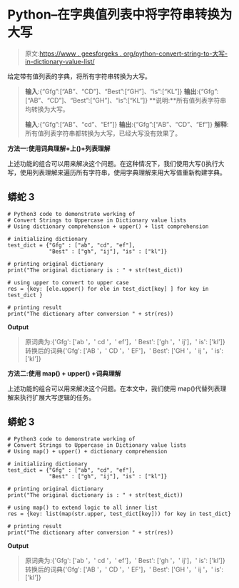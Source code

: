 # Python–在字典值列表中将字符串转换为大写

> 原文:[https://www . geesforgeks . org/python-convert-string-to-大写-in-dictionary-value-list/](https://www.geeksforgeeks.org/python-convert-strings-to-uppercase-in-dictionary-value-lists/)

给定带有值列表的字典，将所有字符串转换为大写。

> **输入**:{“Gfg”:[“AB”、“CD”]、“Best”:[“GH”]、“is”:[“KL”]}
> **输出**:{“Gfg”:[“AB”、“CD”]、“Best”:[“GH”]、“is”:[“KL”]}
> **说明:**所有值列表字符串均转换为大写。
> 
> **输入**:{“Gfg”:[“AB”、“cd”、“Ef”]}
> **输出**:{“Gfg”:[“AB”、“CD”、“Ef”]}
> **解释**:所有值列表字符串都转换为大写，已经大写没有效果了。

**方法一:使用词典理解+上()+列表理解**

上述功能的组合可以用来解决这个问题。在这种情况下，我们使用大写()执行大写，使用列表理解来遍历所有字符串，使用字典理解来用大写值重新构建字典。

## 蟒蛇 3

```
# Python3 code to demonstrate working of 
# Convert Strings to Uppercase in Dictionary value lists
# Using dictionary comprehension + upper() + list comprehension

# initializing dictionary
test_dict = {"Gfg" : ["ab", "cd", "ef"],
             "Best" : ["gh", "ij"], "is" : ["kl"]}

# printing original dictionary
print("The original dictionary is : " + str(test_dict))

# using upper to convert to upper case 
res = {key: [ele.upper() for ele in test_dict[key] ] for key in test_dict }

# printing result 
print("The dictionary after conversion " + str(res)) 
```

**Output**

> 原词典为:{'Gfg': ['ab '，' cd '，' ef']，' Best': ['gh '，' ij']，' is': ['kl']}
> 转换后的词典{'Gfg': ['AB '，' CD '，' EF']，' Best': ['GH '，' ij '，' is': ['kl']}

**方法二:使用 map() + upper() +词典理解**

上述功能的组合可以用来解决这个问题。在本文中，我们使用 map()代替列表理解来执行扩展大写逻辑的任务。

## 蟒蛇 3

```
# Python3 code to demonstrate working of 
# Convert Strings to Uppercase in Dictionary value lists
# Using map() + upper() + dictionary comprehension

# initializing dictionary
test_dict = {"Gfg" : ["ab", "cd", "ef"],
             "Best" : ["gh", "ij"], "is" : ["kl"]}

# printing original dictionary
print("The original dictionary is : " + str(test_dict))

# using map() to extend logic to all inner list 
res = {key: list(map(str.upper, test_dict[key])) for key in test_dict}

# printing result 
print("The dictionary after conversion " + str(res)) 
```

**Output**

> 原词典为:{'Gfg': ['ab '，' cd '，' ef']，' Best': ['gh '，' ij']，' is': ['kl']}
> 转换后的词典{'Gfg': ['AB '，' CD '，' EF']，' Best': ['GH '，' ij '，' is': ['kl']}